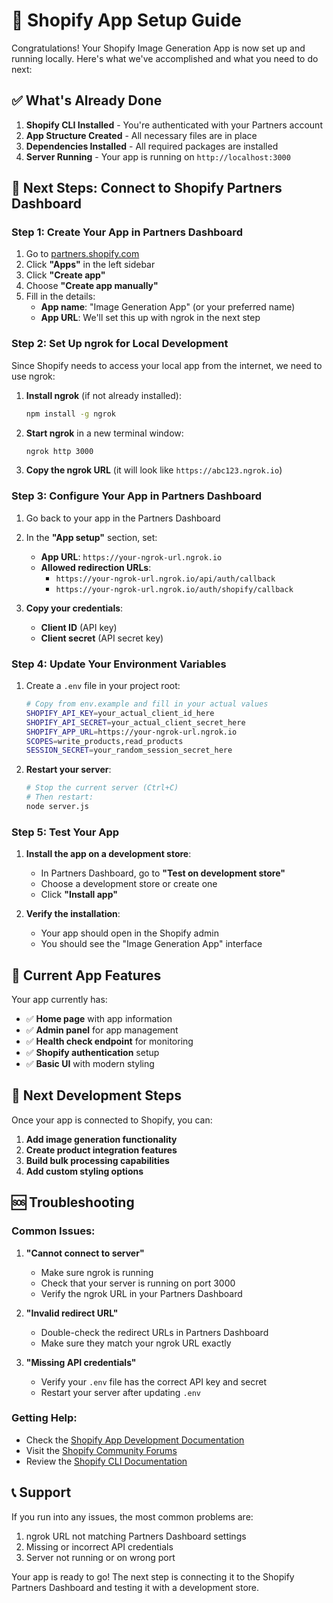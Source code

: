 # 🚀 Shopify App Setup Guide

Congratulations! Your Shopify Image Generation App is now set up and running locally. Here's what we've accomplished and what you need to do next:

## ✅ What's Already Done

1. **Shopify CLI Installed** - You're authenticated with your Partners account
2. **App Structure Created** - All necessary files are in place
3. **Dependencies Installed** - All required packages are installed
4. **Server Running** - Your app is running on `http://localhost:3000`

## 🔧 Next Steps: Connect to Shopify Partners Dashboard

### Step 1: Create Your App in Partners Dashboard

1. Go to [partners.shopify.com](https://partners.shopify.com/)
2. Click **"Apps"** in the left sidebar
3. Click **"Create app"**
4. Choose **"Create app manually"**
5. Fill in the details:
   - **App name**: "Image Generation App" (or your preferred name)
   - **App URL**: We'll set this up with ngrok in the next step

### Step 2: Set Up ngrok for Local Development

Since Shopify needs to access your local app from the internet, we need to use ngrok:

1. **Install ngrok** (if not already installed):
   ```bash
   npm install -g ngrok
   ```

2. **Start ngrok** in a new terminal window:
   ```bash
   ngrok http 3000
   ```

3. **Copy the ngrok URL** (it will look like `https://abc123.ngrok.io`)

### Step 3: Configure Your App in Partners Dashboard

1. Go back to your app in the Partners Dashboard
2. In the **"App setup"** section, set:
   - **App URL**: `https://your-ngrok-url.ngrok.io`
   - **Allowed redirection URLs**: 
     - `https://your-ngrok-url.ngrok.io/api/auth/callback`
     - `https://your-ngrok-url.ngrok.io/auth/shopify/callback`

3. **Copy your credentials**:
   - **Client ID** (API key)
   - **Client secret** (API secret key)

### Step 4: Update Your Environment Variables

1. Create a `.env` file in your project root:
   ```bash
   # Copy from env.example and fill in your actual values
   SHOPIFY_API_KEY=your_actual_client_id_here
   SHOPIFY_API_SECRET=your_actual_client_secret_here
   SHOPIFY_APP_URL=https://your-ngrok-url.ngrok.io
   SCOPES=write_products,read_products
   SESSION_SECRET=your_random_session_secret_here
   ```

2. **Restart your server**:
   ```bash
   # Stop the current server (Ctrl+C)
   # Then restart:
   node server.js
   ```

### Step 5: Test Your App

1. **Install the app on a development store**:
   - In Partners Dashboard, go to **"Test on development store"**
   - Choose a development store or create one
   - Click **"Install app"**

2. **Verify the installation**:
   - Your app should open in the Shopify admin
   - You should see the "Image Generation App" interface

## 🎯 Current App Features

Your app currently has:
- ✅ **Home page** with app information
- ✅ **Admin panel** for app management
- ✅ **Health check endpoint** for monitoring
- ✅ **Shopify authentication** setup
- ✅ **Basic UI** with modern styling

## 🔮 Next Development Steps

Once your app is connected to Shopify, you can:

1. **Add image generation functionality**
2. **Create product integration features**
3. **Build bulk processing capabilities**
4. **Add custom styling options**

## 🆘 Troubleshooting

### Common Issues:

1. **"Cannot connect to server"**
   - Make sure ngrok is running
   - Check that your server is running on port 3000
   - Verify the ngrok URL in your Partners Dashboard

2. **"Invalid redirect URL"**
   - Double-check the redirect URLs in Partners Dashboard
   - Make sure they match your ngrok URL exactly

3. **"Missing API credentials"**
   - Verify your `.env` file has the correct API key and secret
   - Restart your server after updating `.env`

### Getting Help:

- Check the [Shopify App Development Documentation](https://shopify.dev/docs/apps)
- Visit the [Shopify Community Forums](https://community.shopify.com/)
- Review the [Shopify CLI Documentation](https://shopify.dev/docs/apps/tools/cli)

## 📞 Support

If you run into any issues, the most common problems are:
1. ngrok URL not matching Partners Dashboard settings
2. Missing or incorrect API credentials
3. Server not running or on wrong port

Your app is ready to go! The next step is connecting it to the Shopify Partners Dashboard and testing it with a development store.

